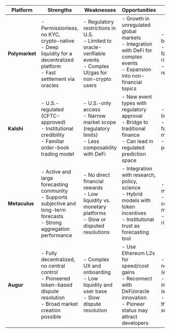 | **Platform**   | **Strengths**                                                                                                                 | **Weaknesses**                                                                                                      | **Opportunities**                                                                                                                  | **Threats**                                                                                                                                  |
| -------------- | ----------------------------------------------------------------------------------------------------------------------------- | ------------------------------------------------------------------------------------------------------------------- | ---------------------------------------------------------------------------------------------------------------------------------- | -------------------------------------------------------------------------------------------------------------------------------------------- |
| **Polymarket** | - Permissionless, no KYC, crypto-native<br>- Deep liquidity for a decentralized platform<br>- Fast settlement via oracles     | - Regulatory restrictions in U.S.<br>- Limited to oracle-verifiable events<br>- Complex UI/gas for non-crypto users | - Growth in unregulated global markets<br>- Integration with DeFi for complex events<br>- Expansion into non-financial topics      | - Competitors with better UX/incentives<br>- Oracle failure/manipulation risk<br>- Continued regulatory pressure                             |
| **Kalshi**     | - U.S.-regulated (CFTC-approved)<br>- Institutional credibility<br>- Familiar order-book trading model                        | - U.S.-only access<br>- Narrow market scope (regulatory limits)<br>- Less composability with DeFi                   | - New event types with regulatory approval<br>- Bridge to traditional finance<br>- Can lead in regulated prediction space          | - Overregulation limiting innovation<br>- Competition from faster/permissionless markets<br>- Vulnerable to U.S. political shifts            |
| **Metaculus**  | - Active and large forecasting community<br>- Supports subjective and long-term forecasts<br>- Strong aggregation performance | - No direct financial rewards<br>- Low liquidity vs. monetary platforms<br>- Slow or disputed resolutions           | - Integration with research, policy, science<br>- Hybrid models with token incentives<br>- Institutional trust as forecasting tool | - User engagement may drop over time<br>- Scalability limits of community moderation<br>- Demographic bias risk                              |
| **Augur**      | - Fully decentralized, no central control<br>- Pioneered token-based dispute resolution<br>- Broad market creation possible   | - Complex UX and onboarding<br>- Low liquidity and user base<br>- Slow dispute resolution                           | - Use Ethereum L2s for speed/cost gains<br>- Reconnect with DeFi/oracle innovation<br>- Pioneer status may attract developers      | - Outpaced by newer platforms (e.g., Polymarket)<br>- Open markets invite regulatory issues<br>- Declining activity threatens sustainability |
